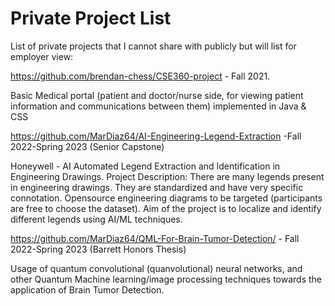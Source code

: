# Private Project List
List of private projects that I cannot share with publicly but will list for employer view:


https://github.com/brendan-chess/CSE360-project - Fall 2021. 

Basic Medical portal (patient and doctor/nurse side, for viewing patient information and communications between them)
implemented in Java & CSS

https://github.com/MarDiaz64/AI-Engineering-Legend-Extraction -Fall 2022-Spring 2023 (Senior Capstone)

Honeywell - AI Automated Legend Extraction and Identification in Engineering Drawings.
Project Description: There are many legends present in engineering drawings. They are standardized and have very specific connotation. 
Opensource engineering diagrams to be targeted (participants are free to choose the dataset). Aim of the project is to localize and identify 
different legends using AI/ML techniques.


https://github.com/MarDiaz64/QML-For-Brain-Tumor-Detection/ - Fall 2022-Spring 2023 (Barrett Honors Thesis)

Usage of quantum convolutional (quanvolutional) neural networks, and other Quantum Machine learning/image 
processing techniques towards the application of Brain Tumor Detection.



